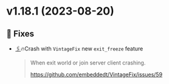 # v1.18.1 (2023-08-20)


## 🐛 Fixes

* [🖇](https://github.com/Krutoy242/Enigmatica2Expert-Extended/commit/4387eab07910323b6bd1cc961cd5687d055eb8eb)🔥Crash with `VintageFix` new `exit_freeze` feature
  > When exit world or join server client crashing.
  > 
  > https://github.com/embeddedt/VintageFix/issues/59



